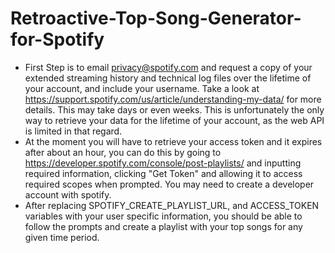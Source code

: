 # Retroactive-Top-Song-Generator-for-Spotify

- First Step is to email privacy@spotify.com and request a copy of your extended streaming history and technical log files over the lifetime of your account, and include your username. Take a look at https://support.spotify.com/us/article/understanding-my-data/ for more details. This may take days or even weeks. This is unfortunately the only way to retrieve your data for the lifetime of your account, as the web API is limited in that regard. 
- At the moment you will have to retrieve your access token and it expires after about an hour, you can do this by going to https://developer.spotify.com/console/post-playlists/ and inputting required information, clicking "Get Token" and allowing it to access required scopes when prompted. You may need to create a developer account with spotify. 
- After replacing SPOTIFY_CREATE_PLAYLIST_URL, and ACCESS_TOKEN variables with your user specific information, you should be able to follow the prompts and create a playlist with your top songs for any given time period.
